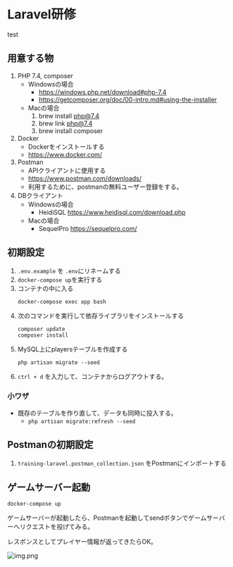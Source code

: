 # Laravel研修
test
## 用意する物
1. PHP 7.4, composer
   * Windowsの場合
     * https://windows.php.net/download#php-7.4
     * https://getcomposer.org/doc/00-intro.md#using-the-installer
   * Macの場合
     1. brew install php@7.4
     1. brew link php@7.4
     1. brew install composer
1. Docker
    * Dockerをインストールする
    * https://www.docker.com/
1. Postman
   * APIクライアントに使用する
   * https://www.postman.com/downloads/
   * 利用するために、postmanの無料ユーザー登録をする。
1. DBクライアント
   * Windowsの場合
     * HeidiSQL https://www.heidisql.com/download.php
   * Macの場合
     * SequelPro https://sequelpro.com/

## 初期設定
1. `.env.example` を `.env`にリネームする
1. `docker-compose up`を実行する
1. コンテナの中に入る
    ```
    docker-compose exec app bash
    ```
1. 次のコマンドを実行して依存ライブラリをインストールする
    ```
    composer update
    composer install
    ```
1. MySQL上にplayersテーブルを作成する
    ```
    php artisan migrate --seed
    ```
1. `ctrl + d` を入力して、コンテナからログアウトする。

### 小ワザ
* 既存のテーブルを作り直して、データも同時に投入する。
    * `php artisan migrate:refresh --seed`

## Postmanの初期設定
1. `training-laravel.postman_collection.json` をPostmanにインポートする

## ゲームサーバー起動
```
docker-compose up
```

ゲームサーバーが起動したら、Postmanを起動してsendボタンでゲームサーバーへリクエストを投げてみる。

レスポンスとしてプレイヤー情報が返ってきたらOK。

![img.png](postman.png)
